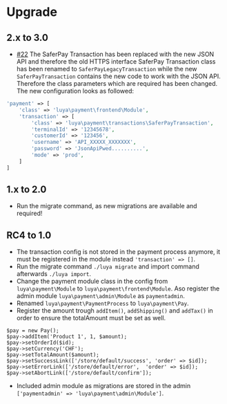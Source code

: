 # Upgrade

## 2.x to 3.0

+ [#22](https://github.com/luyadev/luya-module-payment/pull/22) The SaferPay Transaction has been replaced with the new JSON API and therefore the old HTTPS interface SaferPay Transaction class has been renamed to `SaferPayLegacyTransaction` while the new `SaferPayTransaction` contains the new code to work with the JSON API. Therefore the class parameters which are required has been changed. The new configuration looks as followed:

```php
'payment' => [
    'class' => 'luya\payment\frontend\Module',
    'transaction' => [
        'class' => 'luya\payment\transactions\SaferPayTransaction',
        'terminalId' => '12345678',
        'customerId' => '123456',
        'username' => 'API_XXXXX_XXXXXXX',
        'password' => 'JsonApiPwed..........',
        'mode' => 'prod',
    ]
]
```

## 1.x to 2.0

+ Run the migrate command, as new migrations are available and required!

## RC4 to 1.0

+ The transaction config is not stored in the payment process anymore, it must be registered in the module instead `'transaction' => []`.
+ Run the migrate command `./luya migrate` and import command afterwards `./luya import`.
+ Change the payment module class in the config from `luya\payment\Module` to `luya\payment\frontend\Module`. Aso register the admin module `luya\payment\admin\Module` as `paymentadmin`.
+ Renamed `luya\payment\PaymentProcess` to `luya\payment\Pay`.
+ Register the amount trough `addItem()`, `addShipping()` and `addTax()` in order to ensure the totalAmount must be set as well.
```
$pay = new Pay();
$pay->addItem('Product 1', 1, $amount);
$pay->setOrderId($id);
$pay->setCurrency('CHF');
$pay->setTotalAmount($amount);
$pay->setSuccessLink(['/store/default/success', 'order' => $id]);
$pay->setErrorLink(['/store/default/error',  'order' => $id]);
$pay->setAbortLink(['/store/default/confirm']);
```
+ Included admin module as migrations are stored in the admin `['paymentadmin' => 'luya\payment\admin\Module']`.
